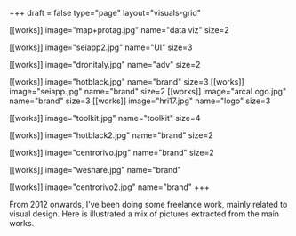 +++
draft = false
type="page"
layout="visuals-grid"

[[works]]
image="map+protag.jpg"
name="data viz"
size=2

[[works]]
image="seiapp2.jpg"
name="UI"
size=3

[[works]]
image="dronitaly.jpg"
name="adv"
size=2

[[works]]
image="hotblack.jpg"
name="brand"
size=3
[[works]]
image="seiapp.jpg"
name="brand"
size=2
[[works]]
image="arcaLogo.jpg"
name="brand"
size=3
[[works]]
image="hri17.jpg"
name="logo"
size=3

[[works]]
image="toolkit.jpg"
name="toolkit"
size=4

[[works]]
image="hotblack2.jpg"
name="brand"
size=2

[[works]]
image="centrorivo.jpg"
name="brand"
size=2

[[works]]
image="weshare.jpg"
name="brand"

[[works]]
image="centrorivo2.jpg"
name="brand"
+++

From 2012 onwards, I've been doing some freelance work, mainly related to visual design. Here is illustrated a mix of pictures extracted from the main works.
